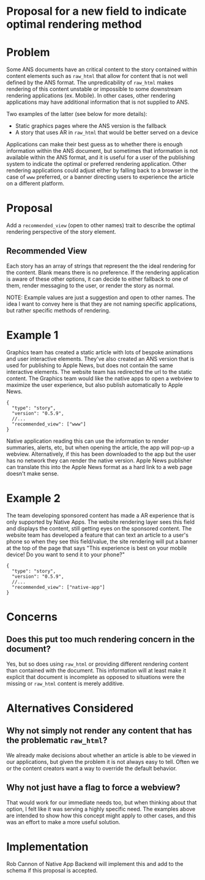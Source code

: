 # Proposal for a new field to indicate optimal rendering method

# Problem

Some ANS documents have an critical content to the story contained within content elements such as `raw_html` that allow for content that is not well defined by the ANS format. The unpredicability of `raw_html` makes rendering of this content unstable or impossible to some downstream rendering applications (ex. Mobile). In other cases, other rendering applications may have additional information that is not supplied to ANS. 

Two examples of the latter (see below for more details):
  - Static graphics pages where the ANS version is the fallback
  - A story that uses AR in `raw_html` that would be better served on a device

Applications can make their best guess as to whether there is enough information within the ANS document, but sometimes that information is not available within the ANS format, and it is useful for a user of the publishing system to indicate the optimal or preferred rendering application. Other rendering applications could adjust either by falling back to a browser in the case of `www` preferred, or a banner directing users to experience the article on a different platform.

# Proposal

Add a `recommended_view` (open to other names) trait to describe the optimal rendering perspective of the story element.

## Recommended View

Each story has an array of strings that represent the the ideal rendering for the content. Blank means there is no preference. If the rendering application is aware of these other options, it can decide to either fallback to one of them, render messaging to the user, or render the story as normal.

NOTE: Example values are just a suggestion and open to other names. The idea I want to convey here is that they are not naming specific applications, but rather specific methods of rendering.

# Example 1

Graphics team has created a static article with lots of bespoke animations and user interactive elements. They've also created an ANS version that is used for publishing to Apple News, but does not contain the same interactive elements. The website team has redirected the url to the static content. The Graphics team would like the native apps to open a webview to maximize the user experience, but also publish automatically to Apple News.

```
{
  "type": "story",
  "version": "0.5.9",
  //...
  "recommended_view": ["www"]
}
```

Native application reading this can use the information to render summaries, alerts, etc, but when opening the article, the app will pop-up a webview. Alternatively, if this has been downloaded to the app but the user has no network they can render the native version. Apple News publisher can translate this into the Apple News format as a hard link to a web page doesn't make sense.

# Example 2

The team developing sponsored content has made a AR experience that is only supported by Native Apps. The website rendering layer sees this field and displays the content, still getting eyes on the sponsored content. The website team has developed a feature that can text an article to a user's phone so when they see this field/value, the site rendering will put a banner at the top of the page that says "This experience is best on your mobile device! Do you want to send it to your phone?"

```
{
  "type": "story",
  "version": "0.5.9",
  //...
  "recommended_view": ["native-app"]
}
```

# Concerns

## Does this put too much rendering concern in the document?

Yes, but so does using `raw_html` or providing different rendering content than contained with the document. This information will at least make it explicit that document is incomplete as opposed to situations were the missing or `raw_html` content is merely additive.

# Alternatives Considered

## Why not simply not render any content that has the problematic `raw_html`?

We already make decisions about whether an article is able to be viewed in our applications, but given the problem it is not always easy to tell. Often we or the content creators want a way to override the default behavior.

## Why not just have a flag to force a webview?

That would work for our immediate needs too, but when thinking about that option, I felt like it was serving a highly specific need. The examples above are intended to show how this concept might apply to other cases, and this was an effort to make a more useful solution.

# Implementation

Rob Cannon of Native App Backend will implement this and add to the schema if this proposal is accepted.